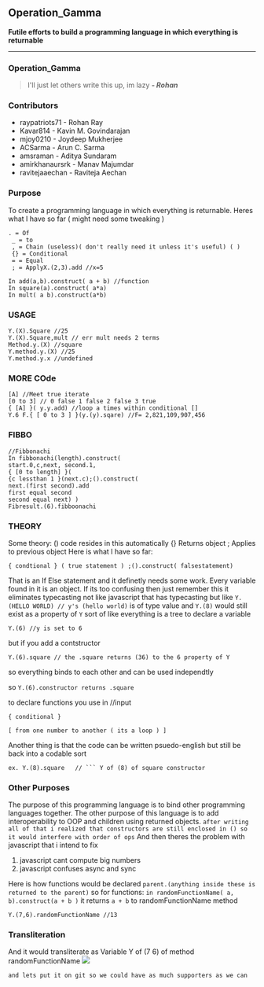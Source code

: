 
## Operation_Gamma 
  
**Futile efforts to build a programming language in which everything is returnable**
  
---
 ### Operation_Gamma
> I'll just let others write this up, im lazy ***- Rohan***
### Contributors
*   raypatriots71 - Rohan Ray
*   Kavar814 - Kavin M. Govindarajan
*   mjoy0210 - Joydeep Mukherjee
*   ACSarma - Arun C. Sarma
*   amsraman - Aditya Sundaram
*  amirkhanaursrk - Manav Majumdar
*  ravitejaaechan - Raviteja Aechan
### Purpose
To create a programming language in which everything is returnable.
Heres what I have so far  ( might need some tweaking )
```
. = Of
 _ = to 
 , = Chain (useless)( don't really need it unless it's useful) ( ) 
 {} = Conditional 
 = = Equal  
 ; = ApplyX.(2,3).add //x=5  
```
```
In add(a,b).construct( a + b) //function 
In square(a).construct( a*a) 
In mult( a b).construct(a*b)  
```
### USAGE
```
Y.(X).Square //25
Y.(X).Square,mult // err mult needs 2 terms  
Method.y.(X) //square
Y.method.y.(X) //25
Y.method.y.x //undefined
```
### MORE COde
```
[A] //Meet true iterate 
[0 to 3] // 0 false 1 false 2 false 3 true
{ [A] }( y.y.add) //loop a times within conditional []
Y.6 F.{ [ 0 to 3 ] }(y.(y).sqare) //F= 2,821,109,907,456
```
### FIBBO
```
//Fibbonachi
In fibbonachi(length).construct( 
start.0,c,next, second.1, 
{ [0 to length] }( 
{c lessthan 1 }(next.c);().construct( 
next.(first second).add 
first equal second 
second equal next) )
Fibresult.(6).fibboonachi
```
### THEORY
Some theory: () code resides in this automatically
{} Returns object
; Applies to previous object
Here is what I have so far:
```
{ condtional } ( true statement ) ;().construct( falsestatement)
```
That is an  If Else statement and it definetly needs some work. Every variable found in it is an object. If its too confusing then just remember this it eliminates typecasting not like javascript that has typecasting
but like 
```Y.(HELLO WORLD) // y's (hello world)``` is of type value and ```Y.(8)``` would still exist as a property of ```Y``` sort of like everything is a tree to declare a variable 
```
Y.(6) //y is set to 6
```
but if you add a contstructor
```
Y.(6).square // the .square returns (36) to the 6 property of Y
```
so everything binds to each other and can be used independtly

so ```Y.(6).constructor returns .square```

to declare functions you use in  //input
```
{ conditional }

[ from one number to another ( its a loop ) ] 
```
Another thing is that the code can be written psuedo-english but still be back into a codable sort
```
ex. Y.(8).square   // ``` Y of (8) of square constructor 
```
### Other Purposes
The purpose of this programming language is to bind other programming languages together. The other purpose of this language is to add interoperability to OOP and children using returned objects. 
```after writing all of that i realized that constructors are still enclosed in () so it would interfere with order of ops```
And then theres the problem with javascript that i intend to fix   
1. javascript cant compute big numbers
2. javascript confuses async and sync

Here is how functions would be declared
```parent.(anything inside these is returned to the parent)```
so for functions:
```in randomFunctionName( a, b).construct(a + b )```
it returns ```a + b``` to randomFunctionName method
```
Y.(7,6).randomFunctionName //13
```
### Transliteration
And it would transliterate as 
Variable Y of (7 6) of method randomFunctionName
![](https://img.clipartfest.com/e69c9ee61e517b2d787996e40068fa5a_gallup-report-finds-coding-to-coding_600-399.jpeg)
```
and lets put it on git so we could have as much supporters as we can
```